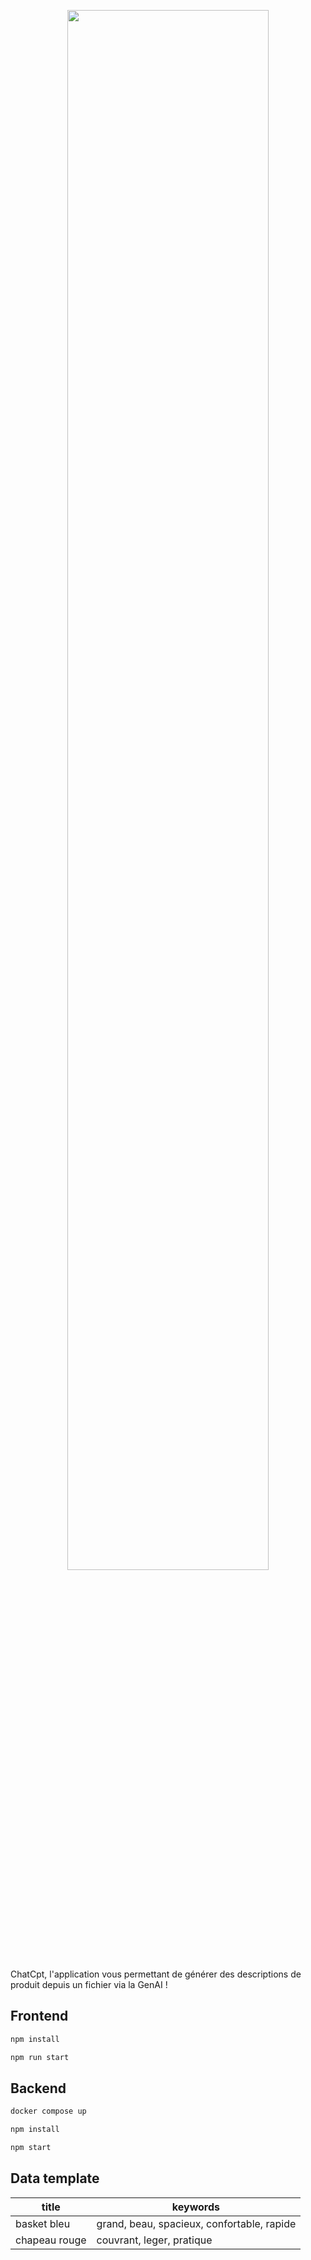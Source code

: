 <p align="center">
  <img src="https://github.com/marcopyre/archiApplicative/blob/main/front/src/assets/chatcpt.png" width=80% height=80%>
</p>
ChatCpt, l'application vous permettant de générer des descriptions de produit depuis un fichier via la GenAI !

## Frontend

```bash
npm install

npm run start
```

## Backend

```bash
docker compose up

npm install

npm start
```


## Data template


| title  | keywords |
| ------------- | ------------- |
| basket bleu  | grand, beau, spacieux, confortable, rapide |
| chapeau rouge  | couvrant, leger, pratique |